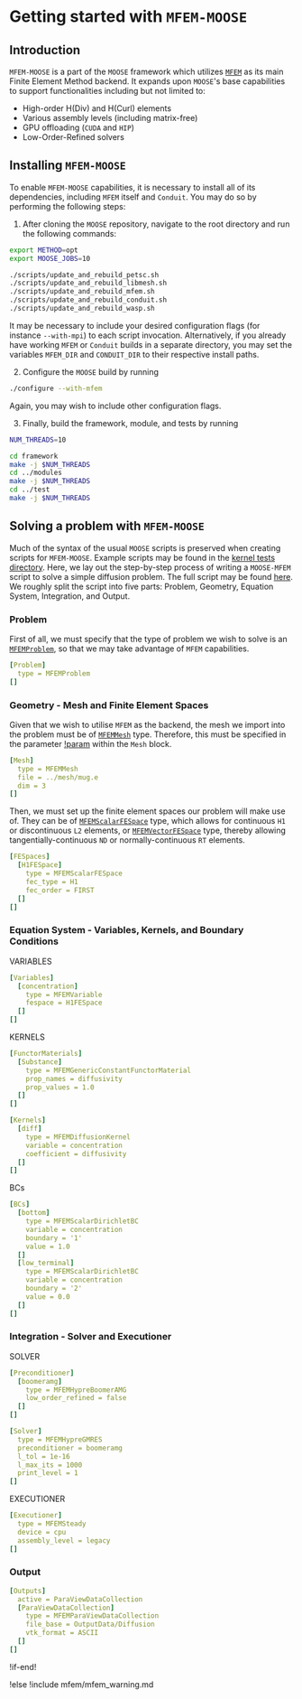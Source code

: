 # Getting started with `MFEM-MOOSE`

## Introduction

`MFEM-MOOSE` is a part of the `MOOSE` framework which utilizes [`MFEM`](https://mfem.org) as its main Finite Element Method backend. It expands upon `MOOSE`'s base capabilities to support functionalities including but not limited to:

- High-order H(Div) and H(Curl) elements
- Various assembly levels (including matrix-free)
- GPU offloading (`CUDA` and `HIP`)
- Low-Order-Refined solvers


## Installing `MFEM-MOOSE`

To enable `MFEM-MOOSE` capabilities, it is necessary to install all of its dependencies, including `MFEM` itself and `Conduit`. You may do so by performing the following steps:

1. After cloning the `MOOSE` repository, navigate to the root directory and run the following commands:

```bash
export METHOD=opt
export MOOSE_JOBS=10

./scripts/update_and_rebuild_petsc.sh
./scripts/update_and_rebuild_libmesh.sh
./scripts/update_and_rebuild_mfem.sh
./scripts/update_and_rebuild_conduit.sh
./scripts/update_and_rebuild_wasp.sh
```

It may be necessary to include your desired configuration flags (for instance `--with-mpi`) to each script invocation. Alternatively, if you already have working `MFEM` or `Conduit` builds in a separate directory, you may set the variables `MFEM_DIR` and `CONDUIT_DIR` to their respective install paths.

2. Configure the `MOOSE` build by running

```bash
./configure --with-mfem
```

Again, you may wish to include other configuration flags.

3. Finally, build the framework, module, and tests by running

```bash
NUM_THREADS=10

cd framework
make -j $NUM_THREADS
cd ../modules
make -j $NUM_THREADS
cd ../test
make -j $NUM_THREADS
```

## Solving a problem with `MFEM-MOOSE`

Much of the syntax of the usual `MOOSE` scripts is preserved when creating scripts for `MFEM-MOOSE`. Example scripts may be found in the [kernel tests directory](/test/tests/mfem/kernels/). Here, we lay out the step-by-step process of writing a `MOOSE-MFEM` script to solve a simple diffusion problem. The full script may be found [here](/test/tests/mfem/kernels/diffusion.i). We roughly split the script into five parts: Problem, Geometry, Equation System, Integration, and Output.

### Problem

First of all, we must specify that the type of problem we wish to solve is an [`MFEMProblem`](/framework/doc/content/source/mfem/problem/MFEMProblem.md), so that we may take advantage of `MFEM` capabilities. 

```yaml
[Problem]
  type = MFEMProblem
[]
```

### Geometry - Mesh and Finite Element Spaces

Given that we wish to utilise `MFEM` as the backend, the mesh we import into the problem must be of [`MFEMMesh`](/framework/doc/content/source/mfem/mesh/MFEMMesh.md) type. Therefore, this must be specified in the parameter [!param](/Mesh/type) within the `Mesh` block.
```yaml
[Mesh]
  type = MFEMMesh
  file = ../mesh/mug.e
  dim = 3
[]
```

Then, we must set up the finite element spaces our problem will make use of. They can be of [`MFEMScalarFESpace`](/framework/doc/content/source/mfem/fespaces/MFEMScalarFESpace) type, which allows for continuous `H1` or discontinuous `L2` elements, or [`MFEMVectorFESpace`](/framework/doc/content/source/mfem/fespaces/MFEMVectorFESpace) type, thereby allowing tangentially-continuous `ND` or normally-continuous `RT` elements.
```yaml
[FESpaces]
  [H1FESpace]
    type = MFEMScalarFESpace
    fec_type = H1
    fec_order = FIRST
  []
[]
```

### Equation System - Variables, Kernels, and Boundary Conditions

VARIABLES
```yaml
[Variables]
  [concentration]
    type = MFEMVariable
    fespace = H1FESpace
  []
[]
```

KERNELS
```yaml
[FunctorMaterials]
  [Substance]
    type = MFEMGenericConstantFunctorMaterial
    prop_names = diffusivity
    prop_values = 1.0
  []
[]

[Kernels]
  [diff]
    type = MFEMDiffusionKernel
    variable = concentration
    coefficient = diffusivity
  []
[]
```

BCs
```yaml
[BCs]
  [bottom]
    type = MFEMScalarDirichletBC
    variable = concentration
    boundary = '1'
    value = 1.0
  []
  [low_terminal]
    type = MFEMScalarDirichletBC
    variable = concentration
    boundary = '2'
    value = 0.0
  []
[]
```

### Integration - Solver and Executioner

SOLVER
```yaml
[Preconditioner]
  [boomeramg]
    type = MFEMHypreBoomerAMG
    low_order_refined = false
  []
[]

[Solver]
  type = MFEMHypreGMRES
  preconditioner = boomeramg
  l_tol = 1e-16
  l_max_its = 1000
  print_level = 1
[]
```

EXECUTIONER
```yaml
[Executioner]
  type = MFEMSteady
  device = cpu
  assembly_level = legacy
[]
```

### Output

```yaml
[Outputs]
  active = ParaViewDataCollection
  [ParaViewDataCollection]
    type = MFEMParaViewDataCollection
    file_base = OutputData/Diffusion
    vtk_format = ASCII
  []
[]
```


!if-end!

!else
!include mfem/mfem_warning.md